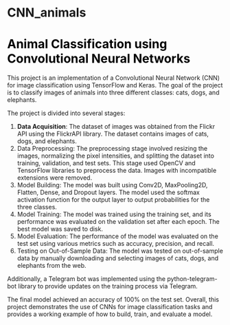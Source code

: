 # CNN_animals
# <font color=black>**Animal Classification using Convolutional Neural Networks**</font>
This project is an implementation of a Convolutional Neural Network (CNN) for image classification using TensorFlow and Keras. The goal of the project is to classify images of animals into three different classes: cats, dogs, and elephants.

The project is divided into several stages:

1. <font>**Data Acquisition**</font>: The dataset of images was obtained from the Flickr API using the FlickrAPI library. The dataset contains images of cats, dogs, and elephants.
2. Data Preprocessing: The preprocessing stage involved resizing the images, normalizing the pixel intensities, and splitting the dataset into training, validation, and test sets. This stage used OpenCV and TensorFlow libraries to preprocess the data. Images with incompatible extensions were removed.
3. Model Building: The model was built using Conv2D, MaxPooling2D, Flatten, Dense, and Dropout layers. The model used the softmax activation function for the output layer to output probabilities for the three classes.
4. Model Training: The model was trained using the training set, and its performance was evaluated on the validation set after each epoch. The best model was saved to disk.
5. Model Evaluation: The performance of the model was evaluated on the test set using various metrics such as accuracy, precision, and recall.
6. Testing on Out-of-Sample Data: The model was tested on out-of-sample data by manually downloading and selecting images of cats, dogs, and elephants from the web.

Additionally, a Telegram bot was implemented using the python-telegram-bot library to provide updates on the training process via Telegram.

The final model achieved an accuracy of 100% on the test set.
Overall, this project demonstrates the use of CNNs for image classification tasks and provides a working example of how to build, train, and evaluate a model.
